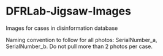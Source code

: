 # DFRLab-Jigsaw-Images
Images for cases in disinformation database

Naming convention to follow for all photos: SerialNumber_a, SerialNumber_b. Do not pull more than 2 photos per case.
